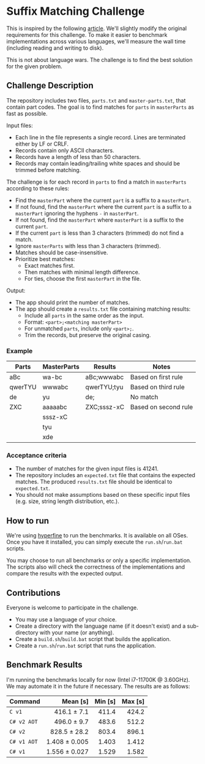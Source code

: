 # Suffix Matching Challenge

This is inspired by the following [article](https://fiseni.com/posts/the-journey-to-630x-faster-batch-job/). We'll slightly modify the original requirements for this challenge. To make it easier to benchmark implementations across various languages, we'll measure the wall time (including reading and writing to disk).

This is not about language wars. The challenge is to find the best solution for the given problem.

## Challenge Description

The repository includes two files, `parts.txt` and `master-parts.txt`, that contain part codes. The goal is to find matches for `parts` in `masterParts` as fast as possible.

Input files:
- Each line in the file represents a single record. Lines are terminated either by LF or CRLF.
- Records contain only ASCII characters.
- Records have a length of less than 50 characters.
- Records may contain leading/trailing white spaces and should be trimmed before matching.

The challenge is for each record in `parts` to find a match in `masterParts` according to these rules:
- Find the `masterPart` where the current `part` is a suffix to a `masterPart`.
- If not found, find the `masterPart` where the current `part` is a suffix to a `masterPart` ignoring the hyphens `-` in `masterPart`.
- If not found, find the `masterPart` where `masterPart` is a suffix to the current `part`.
- If the current `part` is less than 3 characters (trimmed) do not find a match.
- Ignore `masterParts` with less than 3 characters (trimmed).
- Matches should be case-insensitive.
- Prioritize best matches:
  - Exact matches first.
  - Then matches with minimal length difference.
  - For ties, choose the first `masterPart` in the file.
  
Output:
- The app should print the number of matches.
- The app should create a `results.txt` file containing matching results:
  - Include all `parts` in the same order as the input.
  - Format: `<part>;<matching masterPart>`
  - For unmatched `parts`, include only `<part>;`.
  - Trim the records, but preserve the original casing.

### Example

| Parts   | MasterParts | Results     | Notes                |
|---------|-------------|-------------|----------------------|
|   aBc   | wa-bc       | aBc;wwwabc  | Based on first rule  |
| qwerTYU |  wwwabc     | qwerTYU;tyu | Based on third rule  |
|  de     | yu          | de;         | No match             |
| ZXC     | aaaaabc     | ZXC;sssz-xC | Based on second rule |
|         |  sssz-xC    |             |                      |
|         | tyu         |             |                      |
|         | xde         |             |                      |

### Acceptance criteria

- The number of matches for the given input files is 41241.
- The repository includes an `expected.txt` file that contains the expected matches. The produced `results.txt` file should be identical to `expected.txt`. 
- You should not make assumptions based on these specific input files (e.g. size, string length distribution, etc.).

## How to run

We're using [hyperfine](https://github.com/sharkdp/hyperfine) to run the benchmarks. It is available on all OSes.
Once you have it installed, you can simply execute the `run.sh`/`run.bat` scripts.

You may choose to run all benchmarks or only a specific implementation. The scripts also will check the correctness of the implementations and compare the results with the expected output.

## Contributions

Everyone is welcome to participate in the challenge. 
- You may use a language of your choice.
- Create a directory with the language name (if it doesn't exist) and a sub-directory with your name (or anything).
- Create a `build.sh`/`build.bat` script that builds the application.
- Create a `run.sh`/`run.bat` script that runs the application.

## Benchmark Results

I'm running the benchmarks locally for now (Intel i7-11700K @ 3.60GHz). We may automate it in the future if necessary. The results are as follows:

| Command | Mean [s] | Min [s] | Max [s] |
|:---|---:|---:|---:|
| `C v1` | 416.1 ± 7.1 | 411.4 | 424.2 |
| `C# v2 AOT` | 496.0 ± 9.7 | 483.6 | 512.2 |
| `C# v2` | 828.5 ± 28.2 | 803.4 | 896.1 |
| `C# v1 AOT` | 1.408 ± 0.005 | 1.403 | 1.412 |
| `C# v1` | 1.556 ± 0.027 | 1.529 | 1.582 |

